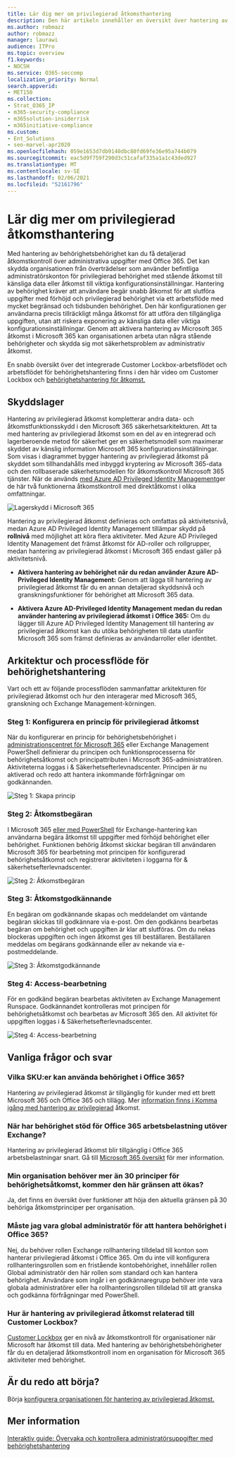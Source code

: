 ```yaml
---
title: Lär dig mer om privilegierad åtkomsthantering
description: Den här artikeln innehåller en översikt över hantering av privilegierad åtkomst i Microsoft 365, bland annat svar på vanliga frågor och svar.
ms.author: robmazz
author: robmazz
manager: laurawi
audience: ITPro
ms.topic: overview
f1.keywords:
- NOCSH
ms.service: O365-seccomp
localization_priority: Normal
search.appverid:
- MET150
ms.collection:
- Strat_O365_IP
- m365-security-compliance
- m365solution-insiderrisk
- m365initiative-compliance
ms.custom:
- Ent_Solutions
- seo-marvel-apr2020
ms.openlocfilehash: 059e1653d7db9140dbc80fd69fe36e95a744b079
ms.sourcegitcommit: eac5d9f759f290d3c51cafaf335a1a1c43ded927
ms.translationtype: MT
ms.contentlocale: sv-SE
ms.lasthandoff: 02/06/2021
ms.locfileid: "52161796"
---
```

# <a name="learn-about-privileged-access-management"></a>Lär dig mer om privilegierad åtkomsthantering

Med hantering av behörighetsbehörighet kan du få detaljerad åtkomstkontroll över administrativa uppgifter med Office 365. Det kan skydda organisationen från överträdelser som använder befintliga administratörskonton för privilegierad behörighet med stående åtkomst till känsliga data eller åtkomst till viktiga konfigurationsinställningar. Hantering av behörighet kräver att användare begär snabb åtkomst för att slutföra uppgifter med förhöjd och privilegierad behörighet via ett arbetsflöde med mycket begränsad och tidsbunden behörighet. Den här konfigurationen ger användarna precis tillräckligt många åtkomst för att utföra den tillgängliga uppgiften, utan att riskera exponering av känsliga data eller viktiga konfigurationsinställningar. Genom att aktivera hantering av Microsoft 365 åtkomst i Microsoft 365 kan organisationen arbeta utan några stående behörigheter och skydda sig mot säkerhetsproblem av administrativ åtkomst.

En snabb översikt över det integrerade Customer Lockbox-arbetsflödet och arbetsflödet för behörighetshantering finns i den här video om Customer Lockbox och [behörighetshantering för åtkomst.](https://go.microsoft.com/fwlink/?linkid=2066800)

## <a name="layers-of-protection"></a>Skyddslager

Hantering av privilegierad åtkomst kompletterar andra data- och åtkomstfunktionsskydd i den Microsoft 365 säkerhetsarkitekturen. Att ta med hantering av privilegierad åtkomst som en del av en integrerad och lagerberoende metod för säkerhet ger en säkerhetsmodell som maximerar skyddet av känslig information Microsoft 365 konfigurationsinställningar. Som visas i diagrammet bygger hantering av privilegierad åtkomst på skyddet som tillhandahålls med inbyggd kryptering av Microsoft 365-data och den rollbaserade säkerhetsmodellen för åtkomstkontroll Microsoft 365 tjänster. När de används [med Azure AD Privileged Identity Management](/azure/active-directory/active-directory-privileged-identity-management-configure)ger de här två funktionerna åtkomstkontroll med direktåtkomst i olika omfattningar.

![Lagerskydd i Microsoft 365](../media/pam-layered-protection.png)

Hantering av privilegierad åtkomst definieras och omfattas på aktivitetsnivå, medan Azure AD Privileged Identity Management tillämpar skydd på **rollnivå** med möjlighet att köra flera aktiviteter.  Med Azure AD Privileged Identity Management det främst åtkomst för AD-roller och rollgrupper, medan hantering av privilegierad åtkomst i Microsoft 365 endast gäller på aktivitetsnivå.

- **Aktivera hantering av behörighet när du redan använder Azure AD-Privileged Identity Management:** Genom att lägga till hantering av privilegierad åtkomst får du en annan detaljerad skyddsnivå och granskningsfunktioner för behörighet att Microsoft 365 data.

- **Aktivera Azure AD-Privileged Identity Management medan du redan använder hantering av privilegierad åtkomst i Office 365:**  Om du lägger till Azure AD Privileged Identity Management till hantering av privilegierad åtkomst kan du utöka behörigheten till data utanför Microsoft 365 som främst definieras av användarroller eller identitet.  

## <a name="privileged-access-management-architecture-and-process-flow"></a>Arkitektur och processflöde för behörighetshantering

Vart och ett av följande processflöden sammanfattar arkitekturen för privilegierad åtkomst och hur den interagerar med Microsoft 365, granskning och Exchange Management-körningen.

### <a name="step-1-configure-a-privileged-access-policy"></a>Steg 1: Konfigurera en princip för privilegierad åtkomst

När du konfigurerar en princip för behörighetsbehörighet i [administrationscentret för Microsoft 365](https://admin.microsoft.com) eller Exchange Management PowerShell definierar du principen och funktionsprocesserna för behörighetsåtkomst och principattributen i Microsoft 365-administratören. Aktiviteterna loggas i &amp; Säkerhetsefterlevnadscenter. Principen är nu aktiverad och redo att hantera inkommande förfrågningar om godkännanden.

![Steg 1: Skapa princip](../media/pam-step1-policy-creation.jpg)

### <a name="step-2-access-request"></a>Steg 2: Åtkomstbegäran

I Microsoft 365 [eller med PowerShell](https://admin.microsoft.com) för Exchange-hantering kan användarna begära åtkomst till uppgifter med förhöjd behörighet eller behörighet. Funktionen behörig åtkomst skickar begäran till användaren Microsoft 365 för bearbetning mot principen för konfigurerad behörighetsåtkomst och registrerar aktiviteten i loggarna för &amp; säkerhetsefterlevnadscenter.

![Steg 2: Åtkomstbegäran](../media/pam-step2-access-request.jpg)

### <a name="step-3-access-approval"></a>Steg 3: Åtkomstgodkännande

En begäran om godkännande skapas och meddelandet om väntande begäran skickas till godkännare via e-post. Om den godkänns bearbetas begäran om behörighet och uppgiften är klar att slutföras. Om du nekas blockeras uppgiften och ingen åtkomst ges till beställaren. Beställaren meddelas om begärans godkännande eller av nekande via e-postmeddelande.

![Steg 3: Åtkomstgodkännande](../media/pam-step3-access-approval.jpg)

### <a name="step-4-access-processing"></a>Steg 4: Access-bearbetning

För en godkänd begäran bearbetas aktiviteten av Exchange Management Runspace. Godkännandet kontrolleras mot principen för behörighetsåtkomst och bearbetas av Microsoft 365 den. All aktivitet för uppgiften loggas i &amp; Säkerhetsefterlevnadscenter.

![Steg 4: Access-bearbetning](../media/pam-step4-access-processing.jpg)

## <a name="frequently-asked-questions"></a>Vanliga frågor och svar

### <a name="what-skus-can-use-privileged-access-in-office-365"></a>Vilka SKU:er kan använda behörighet i Office 365?

Hantering av privilegierad åtkomst är tillgänglig för kunder med ett brett Microsoft 365 och Office 365 och tillägg. Mer [information finns i Komma igång med hantering av privilegierad](privileged-access-management-configuration.md) åtkomst.

### <a name="when-will-privileged-access-support-office-365-workloads-beyond-exchange"></a>När har behörighet stöd för Office 365 arbetsbelastning utöver Exchange?

Hantering av privilegierad åtkomst blir tillgänglig i Office 365 arbetsbelastningar snart. Gå till [Microsoft 365 översikt](https://www.microsoft.com/microsoft-365/roadmap) för mer information.

### <a name="my-organization-needs-more-than-30-privileged-access-policies-will-this-limit-be-increased"></a>Min organisation behöver mer än 30 principer för behörighetsåtkomst, kommer den här gränsen att ökas?

Ja, det finns en översikt över funktioner att höja den aktuella gränsen på 30 behöriga åtkomstprinciper per organisation.

### <a name="do-i-need-to-be-a-global-admin-to-manage-privileged-access-in-office-365"></a>Måste jag vara global administratör för att hantera behörighet i Office 365?

Nej, du behöver rollen Exchange rollhantering tilldelad till konton som hanterar privilegierad åtkomst i Office 365. Om du inte vill konfigurera rollhanteringsrollen som en fristående kontobehörighet, innehåller rollen Global administratör den här rollen som standard och kan hantera behörighet. Användare som ingår i en godkännaregrupp behöver inte vara globala administratörer eller ha rollhanteringsrollen tilldelad till att granska och godkänna förfrågningar med PowerShell.

### <a name="how-is-privileged-access-management-related-to-customer-lockbox"></a>Hur är hantering av privilegierad åtkomst relaterad till Customer Lockbox?

[Customer Lockbox](/office365/admin/manage/customer-lockbox-requests) ger en nivå av åtkomstkontroll för organisationer när Microsoft har åtkomst till data. Med hantering av behörighetsbehörigheter får du en detaljerad åtkomstkontroll inom en organisation för Microsoft 365 aktiviteter med behörighet.

## <a name="ready-to-get-started"></a>Är du redo att börja?

Börja [konfigurera organisationen för hantering av privilegierad åtkomst.](privileged-access-management-configuration.md)

## <a name="learn-more"></a>Mer information

[Interaktiv guide: Övervaka och kontrollera administratörsuppgifter med behörighetshantering](https://content.cloudguides.com/guides/Privileged%20Access%20Management)
